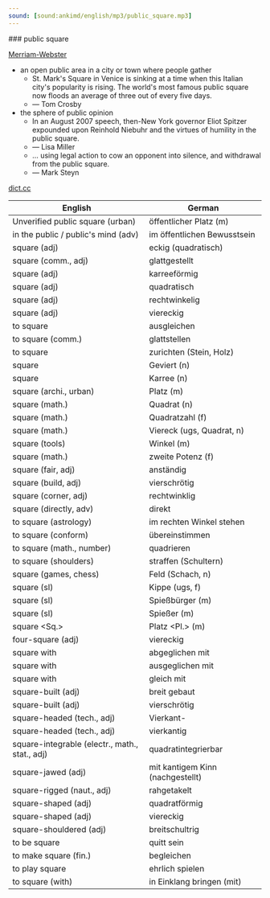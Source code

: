 ```yaml
---
sound: [sound:ankimd/english/mp3/public_square.mp3]
---
```


\### public square

[Merriam-Webster](https://www.merriam-webster.com/dictionary/public+square)

- an open public area in a city or town where people gather
    - St. Mark's Square in Venice is sinking at a time when this Italian city's popularity is rising. The world's most famous public square now floods an average of three out of every five days.
    - — Tom Crosby
- the sphere of public opinion
    - In an August 2007 speech, then-New York governor Eliot Spitzer expounded upon Reinhold Niebuhr and the virtues of humility in the public square.
    - — Lisa Miller
    - … using legal action to cow an opponent into silence, and withdrawal from the public square.
    - — Mark Steyn

[dict.cc](https://www.dict.cc/public+square)

| English        | German       |
| -------------- | ------------ |
| Unverified public square (urban) | öffentlicher Platz (m) |
| in the public / public's mind (adv) | im öffentlichen Bewusstsein |
| square (adj) | eckig (quadratisch) |
| square (comm., adj) | glattgestellt |
| square (adj) | karreeförmig |
| square (adj) | quadratisch |
| square (adj) | rechtwinkelig |
| square (adj) | viereckig |
| to square | ausgleichen |
| to square (comm.) | glattstellen |
| to square | zurichten (Stein, Holz) |
| square | Geviert (n) |
| square | Karree (n) |
| square (archi., urban) | Platz (m) |
| square (math.) | Quadrat (n) |
| square (math.) | Quadratzahl (f) |
| square (math.) | Viereck (ugs, Quadrat, n) |
| square (tools) | Winkel (m) |
| square (math.) | zweite Potenz (f) |
| square (fair, adj) | anständig |
| square (build, adj) | vierschrötig |
| square (corner, adj) | rechtwinklig |
| square (directly, adv) | direkt |
| to square (astrology) | im rechten Winkel stehen |
| to square (conform) | übereinstimmen |
| to square (math., number) | quadrieren |
| to square (shoulders) | straffen (Schultern) |
| square (games, chess) | Feld (Schach, n) |
| square (sl) | Kippe (ugs, f) |
| square (sl) | Spießbürger (m) |
| square (sl) | Spießer (m) |
| square <Sq.> | Platz <Pl.> (m) |
| four-square (adj) | viereckig |
| square with | abgeglichen mit |
| square with | ausgeglichen mit |
| square with | gleich mit |
| square-built (adj) | breit gebaut |
| square-built (adj) | vierschrötig |
| square-headed (tech., adj) | Vierkant- |
| square-headed (tech., adj) | vierkantig |
| square-integrable (electr., math., stat., adj) | quadratintegrierbar |
| square-jawed (adj) | mit kantigem Kinn (nachgestellt) |
| square-rigged (naut., adj) | rahgetakelt |
| square-shaped (adj) | quadratförmig |
| square-shaped (adj) | viereckig |
| square-shouldered (adj) | breitschultrig |
| to be square | quitt sein |
| to make square (fin.) | begleichen |
| to play square | ehrlich spielen |
| to square (with) | in Einklang bringen (mit) |
